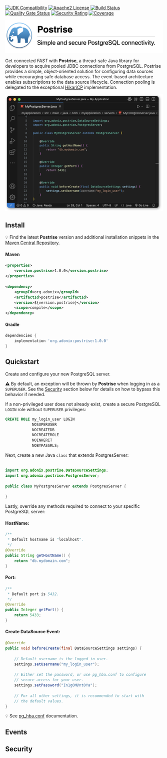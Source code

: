 [![JDK Compatibility](https://img.shields.io/badge/JDK_-11+-blue.svg)](https://www.oracle.com/java/technologies/downloads/)
[![Apache2 License](https://img.shields.io/badge/License-Apache_2.0-blue.svg)](https://github.com/adonix-org/postrise/blob/main/LICENSE)
[![Build Status](https://github.com/adonix-org/postrise/actions/workflows/build.yml/badge.svg)](https://github.com/adonix-org/postrise/actions/workflows/build.yml)
[![Quality Gate Status](https://sonarcloud.io/api/project_badges/measure?project=org.adonix%3Apostrise&metric=alert_status)](https://sonarcloud.io/summary/overall?id=org.adonix%3Apostrise)
[![Security Rating](https://sonarcloud.io/api/project_badges/measure?project=org.adonix%3Apostrise&metric=security_rating)](https://sonarcloud.io/summary/overall?id=org.adonix%3Apostrise)
[![Coverage](https://sonarcloud.io/api/project_badges/measure?project=org.adonix%3Apostrise&metric=coverage)](https://sonarcloud.io/summary/overall?id=org.adonix%3Apostrise)

<a href="https://postrise.adonix.org">
    <picture>
        <source srcset="./img/header-dark.png" media="(prefers-color-scheme: dark)">
        <img src="./img/header-light.png" alt="Postrise" height="auto" width="550px"></img>
    </picture>
</a>

Get connected *FAST* with **Postrise**, a thread-safe Java library for developers to acquire pooled JDBC connections from PostgreSQL. Postrise provides a simple, object-oriented solution for configuring data sources while encouraging safe database access. The event-based architecture enables subscriptions to the data source lifecycle. Connection pooling is delegated to the exceptional [HikariCP](https://github.com/brettwooldridge/HikariCP) implementation.

![Code](./img/code.png)

## Install

💡 Find the latest **Postrise** version and additional installation snippets in the [Maven Central Repository](https://central.sonatype.com/artifact/org.adonix/postrise).

#### Maven

```xml
<properties>
    <version.postrise>1.0.0</version.postrise>
</properties>

<dependency>
    <groupId>org.adonix</groupId>
    <artifactId>postrise</artifactId>
    <version>${version.postrise}</version>
    <scope>compile</scope>
</dependency>
```

#### Gradle

```gradle
dependencies {
    implementation 'org.adonix:postrise:1.0.0'
}
```

## Quickstart

Create and configure your new PostgreSQL server.

⚠️ By default, an exception will be thrown by **Postrise** when logging in as a `SUPERUSER`. See the [Security](#security) section below for details on how to bypass this behavior if needed.

If a non-privileged user does not already exist, create a secure PostgreSQL `LOGIN` role without `SUPERUSER` privileges:

```sql
CREATE ROLE my_login_user LOGIN
            NOSUPERUSER
            NOCREATEDB
            NOCREATEROLE
            NOINHERIT
            NOBYPASSRLS;
```

Next, create a new Java `class` that extends PostgresServer:

```java

import org.adonix.postrise.DataSourceSettings;
import org.adonix.postrise.PostgresServer;

public class MyPostgresServer extends PostgresServer {

}
```

Lastly, override any methods required to connect to your specific PostgreSQL server:

#### HostName:

```java
/**
 * Default hostname is "localhost".
 */
@Override
public String getHostName() {
    return "db.mydomain.com";
}
```

#### Port:

```java
/**
 * Default port is 5432.
 */
@Override
public Integer getPort() {
    return 5433;
}
```

#### Create DataSource Event:

```java
@Override
public void beforeCreate(final DataSourceSettings settings) {

    // Default username is the logged in user.
    settings.setUsername("my_login_user");

    // Either set the password, or use pg_hba.conf to configure
    // secure access for your user.
    settings.setPassword("In1g0M@nt0Ya");

    // For all other settings, it is recommended to start with
    // the default values.
}
```

💡 See [pg_hba.conf](https://www.postgresql.org/docs/current/auth-pg-hba-conf.html) documentation.

## Events

## Security
